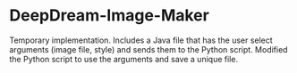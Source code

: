 # DeepDream-Image-Maker
Temporary implementation. Includes a Java file that has the user select arguments (image file, style) and sends them to the Python script. Modified the Python script to use the arguments and save a unique file.
